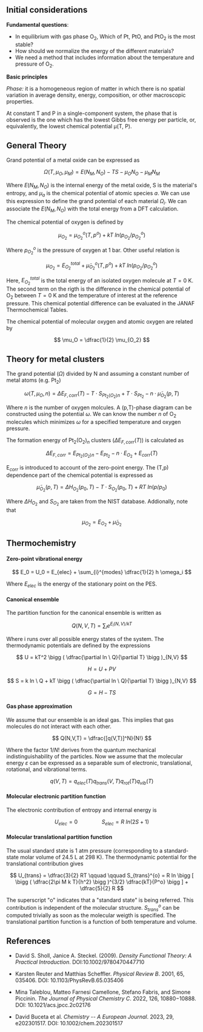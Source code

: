 ## Initial considerations

**Fundamental questions**:

- In equilibrium with gas phase O$`_2`$, Which of Pt, PtO, and PtO$`_2`$ is the most stable?
- How should we normalize the energy of the different materials?
- We need a method that includes information about the temperature and pressure of O$`_2`$. 

**Basic principles**

*Phase:* it is a homogeneous region of matter in which there is no spatial variation in average density, energy, composition, or other macroscopic properties.

At constant T and P in a single-component system, the phase that is observed is the one which has the lowest Gibbs free energy per particle, or, equivalently, the lowest chemical potential μ(T, P).

## General Theory
Grand potential of a metal oxide can be expressed as 

$$ \Omega (T,\mu_O, \mu_M) = E(N_M, N_O) - TS - \mu_O N_O - \mu_M N_M$$

Where $`E(N_M, N_O)`$ is the internal energy of the metal oxide, S is the material's entropy, and $`\mu_a`$ is the chemical potential of atomic species $`a`$. We can use this expression to define the grand potential of each material $`\Omega_i`$. We can associate the $`E(N_M, N_O)`$ with the total energy from a DFT calculation. 

The chemical potential of oxygen is defined by 

$$  \mu_{O_2} = \mu_{O_2}^o (T, p^o) + kT \ ln(p_{O_2}/p_{O_2}^o) $$

Where $`p_{O_2}^o`$ is the pressure of oxygen at 1 bar. Other useful relation is 

$$  \mu_{O_2} = E_{O_2}^{total} + \tilde \mu_{O_2}^o (T, p^o) + kT \ ln(p_{O_2}/p_{O_2}^o) $$

Here, $E_{O_2}^{total}$ is the total energy of an isolated oxygen molecule at $`T = 0`$ K. The second term on the rigth is the difference in the chemical potential of O$`_2`$ between $`T = 0 `$ K and the temperature of interest at the reference pressure. This chemical potential difference can be evaluated in the JANAF Thermochemical Tables. 

The chemical potential of molecular oxygen and atomic oxygen are related by 

$$  \mu_O = \dfrac{1}{2} \mu_{O_2}  $$


## Theory for metal clusters
The grand potential ($` \Omega `$) divided by N and assuming a constant number of metal atoms (e.g. Pt$`_2 `$)

$$  \omega (T,\mu_O, n) = \Delta E_{F,corr} (T) - T \cdot S_{Pt_2(O_2)n} + T \cdot S_{Pt_2}  - n \cdot \tilde \mu_{O_2} (p, T)  $$

Where $n$ is the number of oxygen molcules. A (p,T)-phase diagram can be constructed using the potential $` \omega `$. We can know the number $n$ of O$`_2`$ molecules which minimizes $` \omega `$
for a specified temperature and oxygen pressure. 

The formation energy of Pt$`_2`$(O$`_2`$)$`_n`$ clusters ($` \Delta E_{F,corr} (T) `$) is calculated as 

$$  \Delta E_{F,corr} = E_{Pt_2 (O_2)n} - E_{Pt_2} - n\cdot  E_{O_2} + E_{corr} (T) $$

E$`_{corr}`$ is introduced to account of the zero-point energy. The (T,p) dependence part of the chemical potential is expressed as 

$$  \tilde \mu_{O_2} (p,T) = \Delta H_{O_2} (p_0, T) - T\cdot S_{O_2} (p_0, T) + RT \ ln(p/p_0) $$

Where $` \Delta H_{O_2} `$  and $` S_{O_2} `$ are taken from the NIST database. Addionally, note that 

$$  \mu_{O_2}  = E_{O_2} + \tilde \mu_{O_2}   $$

## Thermochemistry

#### Zero-point vibrational energy

$$ E_0 = U_0 = E_{elec} + \sum_{i}^{modes} \dfrac{1}{2} h \omega_i  $$

Where $` E_{elec}`$ is the energy of the stationary point on the PES. 

#### Canonical ensemble

The partition function for the canonical ensemble is written as 

$$
Q(N,V,T) = \sum_i e^{E_i(N,V)/kT}
$$

Where i runs over all possible energy states of the system. The thermodynamic potentials are defined by the expressions

$$
U = kT^2 \bigg ( \dfrac{\partial ln \ Q}{\partial T} \bigg )_{N,V}
$$

$$
H = U + PV
$$

$$
S = k ln \ Q + kT \bigg ( \dfrac{\partial ln \ Q}{\partial T} \bigg )_{N,V}
$$

$$
G = H - TS
$$

#### Gas phase approximation

We assume that our ensemble is an ideal gas. This implies that gas molecules do not interact with each other. 

$$
Q(N,V,T) = \dfrac{[q(V,T)]^N}{N!}
$$

Where the factor $`1/N! `$ derives from the quantum mechanical indistinguishability of the particles. Now we assume
that the molecular energy $` \varepsilon `$ can be expressed as a separable sum of electronic, translational, rotational, 
and vibrational terms. 

$$
q(V,T) = q_{elec}(T)q_{trans}(V,T)q_{rot}(T)q_{vib}(T)
$$

#### Molecular electronic partition function

The electronic contribution of entropy and internal energy is 

$$
U_{elec} = 0 \qquad \qquad S_{elec} = R \ ln(2S + 1)
$$

#### Molecular translational partition function

The usual standard state is 1 atm pressure (corresponding to a standard-state molar volume of 24.5 L at 298 K). 
The thermodynamic potential for the translational contribution gives 

$$
U_{trans} = \dfrac{3}{2} RT \qquad \qquad S_{trans}^{o} = R  ln \bigg [ \bigg ( \dfrac{2\pi M k T}{h^2} \bigg )^{3/2} \dfrac{kT}{P^o} \bigg ] + \dfrac{5}{2}  R
$$

The superscript "o" indicates that a "standard state" is being referred. This contribution is independent of the molecular structure. 
$`  S_{trans}^{o} `$ can be computed trivially as soon as the molecular weigth is specified. The translational partition function is a function of both temperature and volume.






## References
* David S. Sholl, Janice A. Steckel. (2009). *Density Functional Theory: A Practical Introduction*. DOI:10.1002/9780470447710

* Karsten Reuter and Matthias Scheffler. *Physical Review B*. 2001, 65, 035406. DOI: 10.1103/PhysRevB.65.035406

* Mina Taleblou, Matteo Farnesi Camellone, Stefano Fabris, and Simone Piccinin. *The Journal of Physical Chemistry C*. 2022, 126, 10880−10888. DOI: 10.1021/acs.jpcc.2c02176

* David Buceta et al. *Chemistry -- A European Journal*. 2023, 29, e202301517. DOI: 10.1002/chem.202301517  
